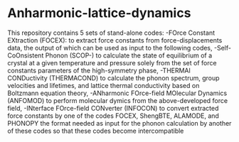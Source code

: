 # Anharmonic-lattice-dynamics
This repository contains 5 sets of stand-alone codes:
-FOrce Constant EXtraction (FOCEX): to extract force constants from force-displacements data, the output of which can be used as input to the following codes,
-Self-CoOnsistent Phonon (SCOP-) to calculate the state of equilibrium of a crystal at a given temperature and pressure solely from the set of force constants parameters of the high-symmetry phase,
-THERMAl CONDuctivity (THERMACOND) to calculate the phonon spectrum, group velocities and lifetimes, and lattice thermal conductivity based on Boltzmann equation theory,
-ANharmonic FOrce-field MOlecular Dynamics (ANFOMOD) to perform molecular dymics from the above-developed force field,
-INterface FOrce-field CONverter (INFOCON) to convert extracted force constants by one of the codes FOCEX, ShengBTE, ALAMODE, and PHONOPY the format needed as input for the phonon calculation by another of these codes so that these codes become intercompatible

